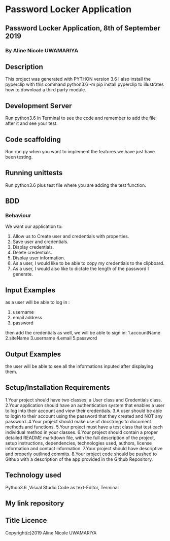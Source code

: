 # Password Locker Application
## Password Locker Application, 8th of September 2019
### By Aline Nicole UWAMARIYA
## Description
This project was generated with PYTHON version 3.6
I also install the pyperclip with this command python3.6 -m pip install pyperclip to illustrates how to download a third party module.

## Development Server
Run python3.6 in Terminal to see the code and remember to add the file after it and see your test.

## Code scaffolding
Run run.py when you want to implement the features we have just have been testing.

## Running unittests
Run python3.6 plus test file where you are adding the test function.

## BDD
### Behaviour
We want our application to:

1. Allow us to Create user and credentials with properties.
2. Save user and credentials.
3. Display credentials.
4. Delete credentials.
5. Display user information.
6. As a user, I would like to be able to copy my credentials to the clipboard.
7. As a user, I would also like to dictate the length of the password I generate.

## Input Examples
as a user will be able to log in :
1. username
2. email address
3. password

then add the credentials as well, we will be able to sign in:
1.accountName
2.siteName
3.username
4.email
5.password

## Output Examples
the user will be able to see all the informations inputed after displaying them.

## Setup/Installation Requirements
1.Your project should have two classes, a User class and Credentials class.
2.Your application should have an authentication system that enables a user to log into their account and view their credentials.
3.A user should be able to login to their account using the password that they created and NOT any password.
4.Your project should make use of docstrings to document methods and functions.
5.Your project must have a test class that test each individual method in your classes.
6.Your project should contain a proper detailed README markdown file, with the full description of the project, setup instructions, dependencies, technologies used, authors, license information and contact information.
7.Your project should have descriptive and properly outlined commits.
8.Your project code should be pushed to Github with a description of the app provided in the Github Repository.

## Technology used
Python3.6 ,Visual Studio Code as text-Editor, Terminal

## My link repository


## Title Licence
Copyright(c)2019 Aline Nicole UWAMARIYA
